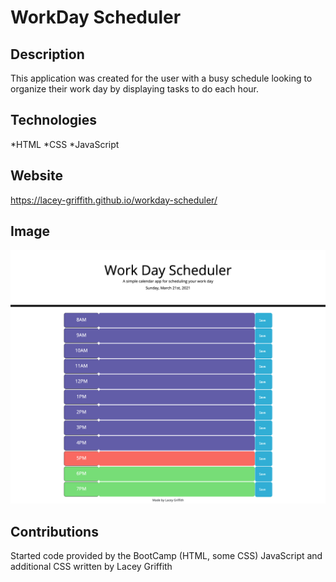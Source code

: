 # WorkDay Scheduler

## Description
This application was created for the user with a busy schedule looking to organize their work day by displaying tasks to do each hour. 

## Technologies
*HTML
*CSS
*JavaScript

## Website
https://lacey-griffith.github.io/workday-scheduler/

## Image
![Site Image](assets/images/workday-scheduler-screenshot.png)

## Contributions
Started code provided by the BootCamp (HTML, some CSS)
JavaScript and additional CSS written by Lacey Griffith

